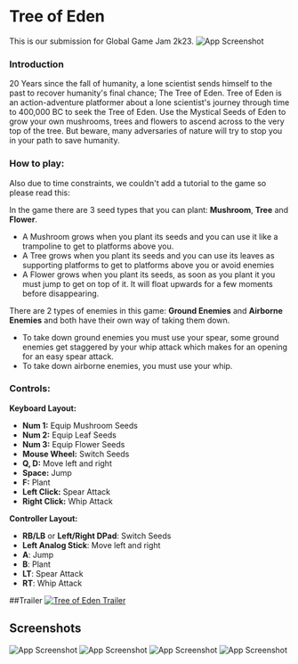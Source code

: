
# Tree of Eden

This is our submission for Global Game Jam 2k23.
![App Screenshot](https://i.imgur.com/bFunwrg.png)


### Introduction 
20 Years since the fall of humanity, a lone scientist sends himself to the past to recover humanity's final chance; The Tree of Eden. Tree of Eden is an action-adventure platformer about a lone scientist's journey through time to 400,000 BC to seek the Tree of Eden. Use the Mystical Seeds of Eden to grow your own mushrooms, trees and flowers to ascend across to the very top of the tree. But beware, many adversaries of nature will try to stop you in your path to save humanity.

### How to play:
Also due to time constraints, we couldn't add a tutorial to the game so please read this: 

In the game there are 3 seed types that you can plant: **Mushroom**, **Tree** and **Flower**.
- A Mushroom grows when you plant its seeds and you can use it like a trampoline to get to platforms above you.
- A Tree grows when you plant its seeds and you can use its leaves as supporting platforms to get to platforms above you or avoid enemies
- A Flower grows when you plant its seeds, as soon as you plant it you must jump to get on top of it. It will float upwards for a few moments before disappearing. 

There are 2 types of enemies in this game: **Ground Enemies** and **Airborne Enemies** and both have their own way of taking them down.

- To take down ground enemies you must use your spear, some ground enemies get staggered by your whip attack which makes for an opening for an easy spear attack.
- To take down airborne enemies, you must use your whip.

### Controls: 
**Keyboard Layout:** 
- **Num 1:** Equip Mushroom Seeds 
- **Num 2:** Equip Leaf Seeds 
- **Num 3:** Equip Flower Seeds 
- **Mouse Wheel:** Switch Seeds
- **Q, D:** Move left and right 
- **Space:** Jump 
- **F:** Plant 
- **Left Click:** Spear Attack 
- **Right Click:** Whip Attack
        
**Controller Layout:**

- **RB/LB** or **Left/Right DPad**: Switch Seeds 
- **Left Analog Stick**: Move left and right
- **A**: Jump
- **B**: Plant
- **LT**: Spear Attack
- **RT**: Whip Attack

##Trailer
[![Tree of Eden Trailer](http://img.youtube.com/vi/RAQi3B3LP6o/0.jpg)](https://www.youtube.com/watch?v=RAQi3B3LP6o "Tree of Eden Trailer")

## Screenshots

![App Screenshot](https://i.imgur.com/vw5tQ23.png)
![App Screenshot](https://i.imgur.com/WA2apki.png)
![App Screenshot](https://i.imgur.com/5bbjuEQ.png)
![App Screenshot](https://i.imgur.com/fOsFoi6.png)
